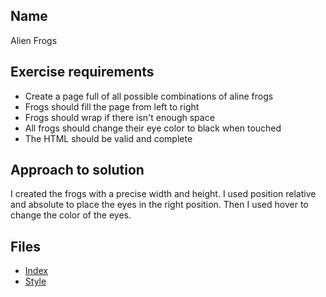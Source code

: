 ## Name 
Alien Frogs

## Exercise requirements
* Create a page full of all possible combinations of aline frogs
* Frogs should fill the page from left to right
* Frogs should wrap if there isn't enough space
* All frogs should change their eye color to black when touched
* The HTML should be valid and complete
## Approach to solution
I created the frogs with a precise width and height.
I used position relative and absolute to place the eyes in the right position.
Then I used hover to change the color of the eyes.
## Files
* [Index](index.html) 
* [Style](style/style.css) 